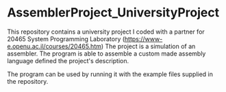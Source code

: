 # AssemblerProject_UniversityProject
This repository contains a university project I coded with a partner for 20465 System Programming Laboratory (https://www-e.openu.ac.il/courses/20465.htm)
The project is a simulation of an assembler. The program is able to assemble a custom made assembly language defined the project's description. 

The program can be used by running it with the example files supplied in the repository. 
